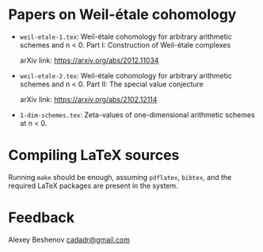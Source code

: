 # Papers on Weil-étale cohomology

* `weil-etale-1.tex`:
  Weil-étale cohomology for arbitrary arithmetic schemes and n < 0.
  Part I: Construction of Weil-étale complexes

  arXiv link: https://arxiv.org/abs/2012.11034

* `weil-etale-2.tex`:
  Weil-étale cohomology for arbitrary arithmetic schemes and n < 0.
  Part II: The special value conjecture

  arXiv link: https://arxiv.org/abs/2102.12114

* `1-dim-schemes.tex`:
  Zeta-values of one-dimensional arithmetic schemes at n < 0.


# Compiling LaTeX sources

Running `make` should be enough, assuming `pdflatex`, `bibtex`, and the required
LaTeX packages are present in the system.


# Feedback

Alexey Beshenov <cadadr@gmail.com>
